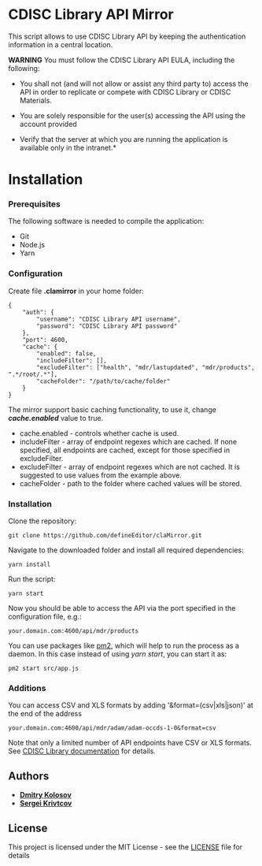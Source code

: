 # CDISC Library API Mirror

This script allows to use CDISC Library API by keeping the authentication information in a central location.

**WARNING** You must follow the CDISC Library API EULA, including the following:
* You shall not (and will not allow or assist any third party to) access the API in order to replicate or compete with CDISC Library or CDISC Materials.
* You are solely responsible for the user(s) accessing the API using the account provided

* Verify that the server at which you are running the application is available only in the intranet.*


# Installation
### Prerequisites

The following software is needed to compile the application:
* Git
* Node.js
* Yarn

### Configuration
Create file **.clamirror** in your home folder:
```
{
    "auth": {
        "username": "CDISC Library API username",
        "password": "CDISC Library API password"
    },
    "port": 4600,
    "cache": {
        "enabled": false,
        "includeFilter": [],
        "excludeFilter": ["health", "mdr/lastupdated", "mdr/products", ".*/root/.*"],
        "cacheFolder": "/path/to/cache/folder"
    }
}
```

The mirror support basic caching functionality, to use it, change ***cache.enabled*** value to true.
* cache.enabled - controls whether cache is used.
* includeFilter - array of endpoint regexes which are cached. If none specified, all endpoints are cached, except for those specified in excludeFilter.
* excludeFilter - array of endpoint regexes which are not cached. It is suggested to use values from the example above.
* cacheFolder - path to the folder where cached values will be stored.

### Installation

Clone the repository:
```
git clone https://github.com/defineEditor/claMirror.git
```
Navigate to the downloaded folder and install all required dependencies:
```
yarn install
```
Run the script:
```
yarn start
```
Now you should be able to access the API via the port specified in the configuration file, e.g.:
```
your.domain.com:4600/api/mdr/products
```

You can use packages like [pm2](https://www.npmjs.com/package/pm2), which will help to run the process as a daemon. In this case instead of using *yarn start*, you can start it as:
```
pm2 start src/app.js
```

### Additions

You can access CSV and XLS formats by adding '&format=(csv|xls|json)' at the end of the address

```
your.domain.com:4600/api/mdr/adam/adam-occds-1-0&format=csv
```
Note that only a limited number of API endpoints have CSV or XLS formats. See [CDISC Library documentation](https://wiki.cdisc.org/display/LIBSUPRT/Documentation) for details.

## Authors

* [**Dmitry Kolosov**](https://www.linkedin.com/in/dmitry-kolosov-91751413/)
* [**Sergei Krivtcov**](https://www.linkedin.com/in/sergey-krivtsov-677419b4/)

## License

This project is licensed under the MIT License - see the [LICENSE](LICENSE) file for details
